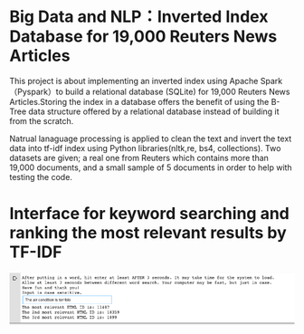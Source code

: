 # Big Data and NLP：Inverted Index Database for 19,000 Reuters News Articles

This project is about implementing an inverted index using Apache Spark（Pyspark）to build a relational database (SQLite) for 19,000 Reuters News Articles.Storing the index in a database offers the benefit of  using the B-Tree data structure offered by a relational database instead of building it from  the scratch.  

Natrual lanaguage processing is applied to clean the text and invert the text data into tf-idf index using Python libraries(nltk,re, bs4, collections). Two datasets are given; a real one from Reuters which contains more than 19,000  documents, and a small sample of 5 documents in order to help with testing the code. 

# Interface for keyword searching and ranking the most relevant results by TF-IDF
![Database Query Result](https://github.com/JennyYu2017/Big-Data-and-NLP-Inverted-Index-Database-for-19-000-Reuters-News-Articles/blob/master/Database%20query%20result.png)



